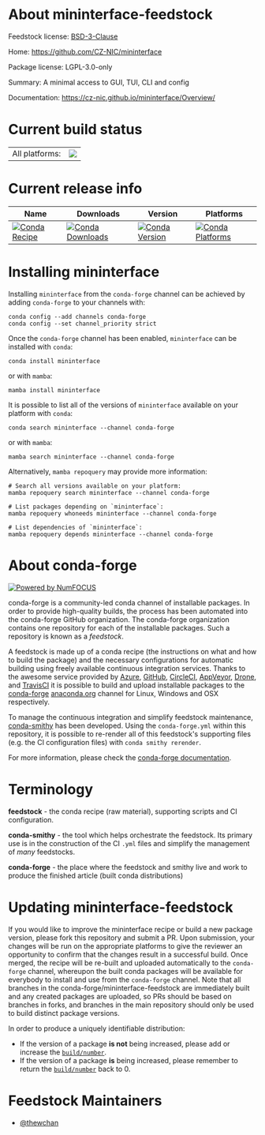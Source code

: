 About mininterface-feedstock
============================

Feedstock license: [BSD-3-Clause](https://github.com/conda-forge/mininterface-feedstock/blob/main/LICENSE.txt)

Home: https://github.com/CZ-NIC/mininterface

Package license: LGPL-3.0-only

Summary: A minimal access to GUI, TUI, CLI and config

Documentation: https://cz-nic.github.io/mininterface/Overview/

Current build status
====================


<table><tr><td>All platforms:</td>
    <td>
      <a href="https://dev.azure.com/conda-forge/feedstock-builds/_build/latest?definitionId=25984&branchName=main">
        <img src="https://dev.azure.com/conda-forge/feedstock-builds/_apis/build/status/mininterface-feedstock?branchName=main">
      </a>
    </td>
  </tr>
</table>

Current release info
====================

| Name | Downloads | Version | Platforms |
| --- | --- | --- | --- |
| [![Conda Recipe](https://img.shields.io/badge/recipe-mininterface-green.svg)](https://anaconda.org/conda-forge/mininterface) | [![Conda Downloads](https://img.shields.io/conda/dn/conda-forge/mininterface.svg)](https://anaconda.org/conda-forge/mininterface) | [![Conda Version](https://img.shields.io/conda/vn/conda-forge/mininterface.svg)](https://anaconda.org/conda-forge/mininterface) | [![Conda Platforms](https://img.shields.io/conda/pn/conda-forge/mininterface.svg)](https://anaconda.org/conda-forge/mininterface) |

Installing mininterface
=======================

Installing `mininterface` from the `conda-forge` channel can be achieved by adding `conda-forge` to your channels with:

```
conda config --add channels conda-forge
conda config --set channel_priority strict
```

Once the `conda-forge` channel has been enabled, `mininterface` can be installed with `conda`:

```
conda install mininterface
```

or with `mamba`:

```
mamba install mininterface
```

It is possible to list all of the versions of `mininterface` available on your platform with `conda`:

```
conda search mininterface --channel conda-forge
```

or with `mamba`:

```
mamba search mininterface --channel conda-forge
```

Alternatively, `mamba repoquery` may provide more information:

```
# Search all versions available on your platform:
mamba repoquery search mininterface --channel conda-forge

# List packages depending on `mininterface`:
mamba repoquery whoneeds mininterface --channel conda-forge

# List dependencies of `mininterface`:
mamba repoquery depends mininterface --channel conda-forge
```


About conda-forge
=================

[![Powered by
NumFOCUS](https://img.shields.io/badge/powered%20by-NumFOCUS-orange.svg?style=flat&colorA=E1523D&colorB=007D8A)](https://numfocus.org)

conda-forge is a community-led conda channel of installable packages.
In order to provide high-quality builds, the process has been automated into the
conda-forge GitHub organization. The conda-forge organization contains one repository
for each of the installable packages. Such a repository is known as a *feedstock*.

A feedstock is made up of a conda recipe (the instructions on what and how to build
the package) and the necessary configurations for automatic building using freely
available continuous integration services. Thanks to the awesome service provided by
[Azure](https://azure.microsoft.com/en-us/services/devops/), [GitHub](https://github.com/),
[CircleCI](https://circleci.com/), [AppVeyor](https://www.appveyor.com/),
[Drone](https://cloud.drone.io/welcome), and [TravisCI](https://travis-ci.com/)
it is possible to build and upload installable packages to the
[conda-forge](https://anaconda.org/conda-forge) [anaconda.org](https://anaconda.org/)
channel for Linux, Windows and OSX respectively.

To manage the continuous integration and simplify feedstock maintenance,
[conda-smithy](https://github.com/conda-forge/conda-smithy) has been developed.
Using the ``conda-forge.yml`` within this repository, it is possible to re-render all of
this feedstock's supporting files (e.g. the CI configuration files) with ``conda smithy rerender``.

For more information, please check the [conda-forge documentation](https://conda-forge.org/docs/).

Terminology
===========

**feedstock** - the conda recipe (raw material), supporting scripts and CI configuration.

**conda-smithy** - the tool which helps orchestrate the feedstock.
                   Its primary use is in the construction of the CI ``.yml`` files
                   and simplify the management of *many* feedstocks.

**conda-forge** - the place where the feedstock and smithy live and work to
                  produce the finished article (built conda distributions)


Updating mininterface-feedstock
===============================

If you would like to improve the mininterface recipe or build a new
package version, please fork this repository and submit a PR. Upon submission,
your changes will be run on the appropriate platforms to give the reviewer an
opportunity to confirm that the changes result in a successful build. Once
merged, the recipe will be re-built and uploaded automatically to the
`conda-forge` channel, whereupon the built conda packages will be available for
everybody to install and use from the `conda-forge` channel.
Note that all branches in the conda-forge/mininterface-feedstock are
immediately built and any created packages are uploaded, so PRs should be based
on branches in forks, and branches in the main repository should only be used to
build distinct package versions.

In order to produce a uniquely identifiable distribution:
 * If the version of a package **is not** being increased, please add or increase
   the [``build/number``](https://docs.conda.io/projects/conda-build/en/latest/resources/define-metadata.html#build-number-and-string).
 * If the version of a package **is** being increased, please remember to return
   the [``build/number``](https://docs.conda.io/projects/conda-build/en/latest/resources/define-metadata.html#build-number-and-string)
   back to 0.

Feedstock Maintainers
=====================

* [@thewchan](https://github.com/thewchan/)

